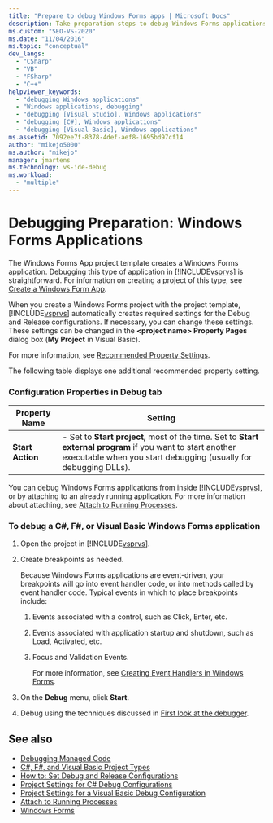 ```yaml
---
title: "Prepare to debug Windows Forms apps | Microsoft Docs"
description: Take preparation steps to debug Windows Forms applications, which are created by the Windows Forms project template in Visual Studio.
ms.custom: "SEO-VS-2020"
ms.date: "11/04/2016"
ms.topic: "conceptual"
dev_langs:
  - "CSharp"
  - "VB"
  - "FSharp"
  - "C++"
helpviewer_keywords:
  - "debugging Windows applications"
  - "Windows applications, debugging"
  - "debugging [Visual Studio], Windows applications"
  - "debugging [C#], Windows applications"
  - "debugging [Visual Basic], Windows applications"
ms.assetid: 7092ee7f-8378-4def-aef8-1695bd97cf14
author: "mikejo5000"
ms.author: "mikejo"
manager: jmartens
ms.technology: vs-ide-debug
ms.workload:
  - "multiple"
---
```

# Debugging Preparation: Windows Forms Applications

The Windows Forms App project template creates a Windows Forms application. Debugging this type of application in [!INCLUDE[vsprvs](../code-quality/includes/vsprvs_md.md)] is straightforward. For information on creating a project of this type, see [Create a Windows Form App](../ide/create-csharp-winform-visual-studio.md).

 When you create a Windows Forms project with the project template, [!INCLUDE[vsprvs](../code-quality/includes/vsprvs_md.md)] automatically creates required settings for the Debug and Release configurations. If necessary, you can change these settings. These settings can be changed in the **\<project name> Property Pages** dialog box (**My Project** in Visual Basic).

 For more information, see [Recommended Property Settings](../debugger/managed-debugging-recommended-property-settings.md).

 The following table displays one additional recommended property setting.

### Configuration Properties in Debug tab

|**Property Name**|**Setting**|
|-----------------------|-----------------|
|**Start Action**|-   Set to **Start project,** most of the time. Set to **Start external program** if you want to start another executable when you start debugging (usually for debugging DLLs).|

 You can debug Windows Forms applications from inside [!INCLUDE[vsprvs](../code-quality/includes/vsprvs_md.md)], or by attaching to an already running application. For more information about attaching, see [Attach to Running Processes](../debugger/attach-to-running-processes-with-the-visual-studio-debugger.md).

### To debug a C#, F#, or Visual Basic Windows Forms application

1. Open the project in [!INCLUDE[vsprvs](../code-quality/includes/vsprvs_md.md)].

2. Create breakpoints as needed.

    Because Windows Forms applications are event-driven, your breakpoints will go into event handler code, or into methods called by event handler code. Typical events in which to place breakpoints include:

   1. Events associated with a control, such as Click, Enter, etc.

   2. Events associated with application startup and shutdown, such as Load, Activated, etc.

   3. Focus and Validation Events.

      For more information, see [Creating Event Handlers in Windows Forms](/dotnet/framework/winforms/creating-event-handlers-in-windows-forms).

3. On the **Debug** menu, click **Start**.

4. Debug using the techniques discussed in [First look at the debugger](../debugger/debugger-feature-tour.md).

## See also
- [Debugging Managed Code](../debugger/debugging-managed-code.md)
- [C#, F#, and Visual Basic Project Types](../debugger/debugging-preparation-csharp-f-hash-and-visual-basic-project-types.md)
- [How to: Set Debug and Release Configurations](../debugger/how-to-set-debug-and-release-configurations.md)
- [Project Settings for  C# Debug Configurations](../debugger/project-settings-for-csharp-debug-configurations.md)
- [Project Settings for a Visual Basic Debug Configuration](../debugger/project-settings-for-a-visual-basic-debug-configuration.md)
- [Attach to Running Processes](../debugger/attach-to-running-processes-with-the-visual-studio-debugger.md)
- [Windows Forms](/dotnet/framework/winforms/index)